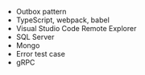 - Outbox pattern
- TypeScript, webpack, babel
- Visual Studio Code Remote Explorer
- SQL Server
- Mongo
- Error test case
- gRPC
